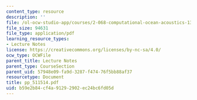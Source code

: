 ```yaml
---
content_type: resource
description: ''
file: /ol-ocw-studio-app/courses/2-068-computational-ocean-acoustics-13-853-spring-2003/b59e2b84cf4a91292902ec24bc6fd05d_pp_511514.pdf
file_size: 94631
file_type: application/pdf
learning_resource_types:
- Lecture Notes
license: https://creativecommons.org/licenses/by-nc-sa/4.0/
ocw_type: OCWFile
parent_title: Lecture Notes
parent_type: CourseSection
parent_uid: 57948e09-fa9d-3287-f474-76f5bb88af37
resourcetype: Document
title: pp_511514.pdf
uid: b59e2b84-cf4a-9129-2902-ec24bc6fd05d
---
```

